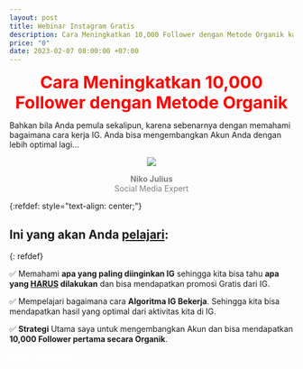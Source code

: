 ```yaml
---
layout: post
title: Webinar Instagram Gratis
description: Cara Meningkatkan 10,000 Follower dengan Metode Organik kamu sekarang!
price: "0"
date: 2023-02-07 08:00:00 +07:00
---
```


<center><span style="color:red;font-weight:700;font-size:30px">
	Cara Meningkatkan 10,000 Follower dengan Metode Organik
</span></center>

Bahkan bila Anda pemula sekalipun, karena sebenarnya dengan memahami bagaimana cara kerja IG. Anda bisa mengembangkan Akun Anda dengan lebih optimal lagi...

<p align="center">
  <img src="https://nikojulius.com/lp/assets/webinar-kelas-instagram-organik/images/nikojulius.png" />
<center><span style="color:grey;"><b>Niko Julius</b></span></center>
<center><span style="color:grey;">Social Media Expert</span></center>
</p>

{:refdef: style="text-align: center;"}
## Ini yang akan Anda <u>pelajari</u>:
{: refdef}

✅ Memahami **apa yang paling diinginkan IG** sehingga kita bisa tahu **apa yang <u>HARUS</u> dilakukan** dan bisa mendapatkan promosi Gratis dari IG.

✅ Mempelajari bagaimana cara **Algoritma IG Bekerja**. Sehingga kita bisa mendapatkan hasil yang optimal dari aktivitas kita di IG.

✅ **Strategi** Utama saya untuk mengembangkan Akun dan bisa mendapatkan **10,000 Follower pertama secara Organik**.


<a href="https://nikojulius.com/member/aff/go/muhnurulhakim?i=8" target="_blank" rel="noopener" class="bg-emerald-500 hover:bg-emerald-600 block py-3 px-4 rounded-lg w-full text-center mt-4" style="color:white;text-decoration:none">
				Daftar Sekarang
</a>

